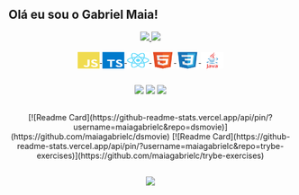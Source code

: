 ## Olá eu sou o Gabriel Maia!
<div align="center">
  <a href="https://github.com/maiagabrielc">
  <img height="180em" src="https://github-readme-stats.vercel.app/api?username=maiagabrielc&show_icons=true&theme=highcontrast&include_all_commits=true&count_private=true"/>
  <img height="180em" src="https://github-readme-stats.vercel.app/api/top-langs/?username=maiagabrielc&layout=compact&langs_count=7&theme=great-gatsby"/>
</div>
<div style="display: inline_block" align="center"><br>
  <img align="center" alt="Gabriel-Js" height="30" width="40" src="https://raw.githubusercontent.com/devicons/devicon/master/icons/javascript/javascript-plain.svg">
  <img align="center" alt="Gabriel-Ts" height="30" width="40" src="https://raw.githubusercontent.com/devicons/devicon/master/icons/typescript/typescript-plain.svg">
  <img align="center" alt="Gabriel-React" height="30" width="40" src="https://raw.githubusercontent.com/devicons/devicon/master/icons/react/react-original.svg">
  <img align="center" alt="Gabriel-HTML" height="30" width="40" src="https://raw.githubusercontent.com/devicons/devicon/master/icons/html5/html5-original.svg">
  <img align="center" alt="Gabriel-CSS" height="30" width="40" src="https://raw.githubusercontent.com/devicons/devicon/master/icons/css3/css3-original.svg">
  <img align="center" alt="Gabriel-Java" height="30" width="40" src="https://raw.githubusercontent.com/devicons/devicon/master/icons/java/java-original-wordmark.svg">

</div>
  
  ##
 
<div align="center"> 
  <a href = "mailto:maiagabrielc@gmail.com"><img src="https://img.shields.io/badge/-Gmail-%23333?style=for-the-badge&logo=gmail&logoColor=white" target="_blank"></a>
  <a href="https://www.linkedin.com/in/gabriel-carvalho-maia/" target="_blank"><img src="https://img.shields.io/badge/-LinkedIn-%230077B5?style=for-the-badge&logo=linkedin&logoColor=white" target="_blank"></a>
  <a href="https://t.me/maiagabriel" target="_blank"><img src="https://img.shields.io/badge/Telegram-2CA5E0?style=for-the-badge&logo=telegram&logoColor=white" target="_blank"></a> 
</div>
  
  ##
  
<div align="center">
    [![Readme Card](https://github-readme-stats.vercel.app/api/pin/?username=maiagabrielc&repo=dsmovie)](https://github.com/maiagabrielc/dsmovie)
    [![Readme Card](https://github-readme-stats.vercel.app/api/pin/?username=maiagabrielc&repo=trybe-exercises)](https://github.com/maiagabrielc/trybe-exercises)
</div>


  ##
<div align="center">
  <img src="https://forthebadge.com/images/badges/built-with-love.svg" />
</div>
